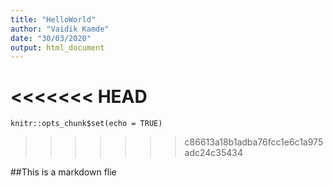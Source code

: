 ```yaml
---
title: "HelloWorld"
author: "Vaidik Kamde"
date: "30/03/2020"
output: html_document
---
```


<<<<<<< HEAD
=======
```{r setup, include=FALSE}
knitr::opts_chunk$set(echo = TRUE)
```
>>>>>>> c86613a18b1adba76fcc1e6c1a975adc24c35434

##This is a markdown flie
